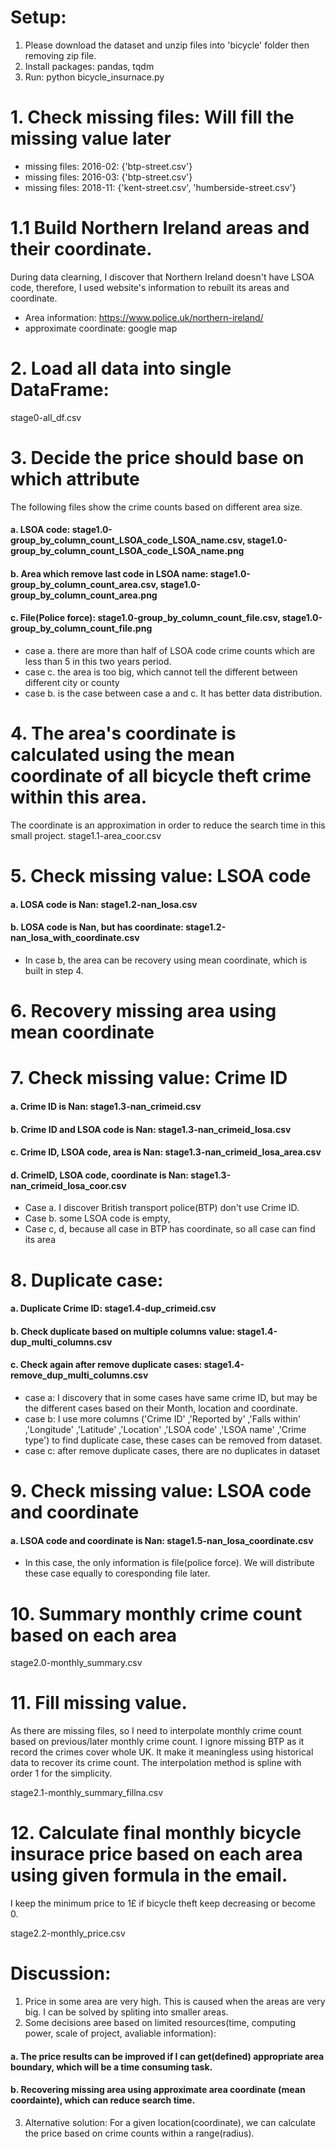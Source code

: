 # Setup:
1. Please download the dataset and unzip files into 'bicycle' folder then removing zip file.
2. Install packages: pandas, tqdm
3. Run: python bicycle_insurnace.py

# 1. Check missing files: Will fill the missing value later
* missing files: 2016-02: {'btp-street.csv'}
* missing files: 2016-03: {'btp-street.csv'}
* missing files: 2018-11: {'kent-street.csv', 'humberside-street.csv'}

# 1.1 Build Northern Ireland areas and their coordinate.
During data clearning, I discover that Northern Ireland doesn't have LSOA code,
therefore, I used website's information to rebuilt its areas and coordinate.
* Area information: https://www.police.uk/northern-ireland/
* approximate coordinate: google map

# 2. Load all data into single DataFrame:
stage0-all_df.csv

# 3. Decide the price should base on which attribute
The following files show the crime counts based on different area size.
#### a. LSOA code:                                  stage1.0-group_by_column_count_LSOA_code_LSOA_name.csv, stage1.0-group_by_column_count_LSOA_code_LSOA_name.png
#### b. Area which remove last code in LSOA name:   stage1.0-group_by_column_count_area.csv, stage1.0-group_by_column_count_area.png
#### c. File(Police force):                         stage1.0-group_by_column_count_file.csv, stage1.0-group_by_column_count_file.png
* case a. there are more than half of LSOA code crime counts which are less than 5 in this two years period.
* case c. the area is too big, which cannot tell the different between different city or county
* case b. is the case between case a and c. It has better data distribution.

# 4. The area's coordinate is calculated using the mean coordinate of all bicycle theft crime within this area.
The coordinate is an approximation in order to reduce the search time in this small project.
stage1.1-area_coor.csv

# 5. Check missing value: LSOA code
#### a. LOSA code is Nan:                        stage1.2-nan_losa.csv
#### b. LOSA code is Nan, but has coordinate:    stage1.2-nan_losa_with_coordinate.csv
* In case b, the area can be recovery using mean coordinate, which is built in step 4.

# 6. Recovery missing area using mean coordinate

# 7. Check missing value: Crime ID
#### a. Crime ID is Nan:                         stage1.3-nan_crimeid.csv
#### b. Crime ID and LSOA code is Nan:           stage1.3-nan_crimeid_losa.csv
#### c. Crime ID, LSOA code, area is Nan:        stage1.3-nan_crimeid_losa_area.csv
#### d. CrimeID, LSOA code, coordinate is Nan:   stage1.3-nan_crimeid_losa_coor.csv
* Case a. I discover British transport police(BTP) don't use Crime ID.
* Case b. some LSOA code is empty,
* Case c, d, because all case in BTP has coordinate, so all case can find its area

# 8. Duplicate case:
#### a. Duplicate Crime ID:                              stage1.4-dup_crimeid.csv
#### b. Check duplicate based on multiple columns value: stage1.4-dup_multi_columns.csv
#### c. Check again after remove duplicate cases:        stage1.4-remove_dup_multi_columns.csv
* case a: I discovery that in some cases have same crime ID, but may be the different cases based on their Month, location and coordinate.
* case b: I use more columns ('Crime ID' ,'Reported by' ,'Falls within' ,'Longitude' ,'Latitude' ,'Location' ,'LSOA code' ,'LSOA name' ,'Crime type')
to find duplicate case, these cases can be removed from dataset.
* case c: after remove duplicate cases, there are no duplicates in dataset

# 9. Check missing value: LSOA code and coordinate
#### a. LSOA code and coordinate is Nan:     stage1.5-nan_losa_coordinate.csv
* In this case, the only information is file(police force). We will distribute these case equally to coresponding file later.

# 10. Summary monthly crime count based on each area
stage2.0-monthly_summary.csv

# 11. Fill missing value.
As there are missing files, so I need to interpolate monthly crime count based on previous/later monthly crime count.
I ignore missing BTP as it record the crimes cover whole UK. It make it meaningless using historical data to recover its crime count.
The interpolation method is spline with order 1 for the simplicity.

stage2.1-monthly_summary_fillna.csv

# 12. Calculate final monthly bicycle insurace price based on each area using given formula in the email.
I keep the minimum price to 1£ if bicycle theft keep decreasing or become 0.

stage2.2-monthly_price.csv

# Discussion:
1. Price in some area are very high. This is caused when the areas are very big. I can be solved by spliting into smaller areas.
2. Some decisions aree based on limited resources(time, computing power, scale of project, avaliable information):
#### a. The price results can be improved if I can get(defined) appropriate area boundary, which will be a time consuming task.
#### b. Recovering missing area using approximate area coordinate (mean coordainte), which can reduce search time.
3. Alternative solution: For a given location(coordinate), we can calculate the price based on crime counts within a range(radius).
